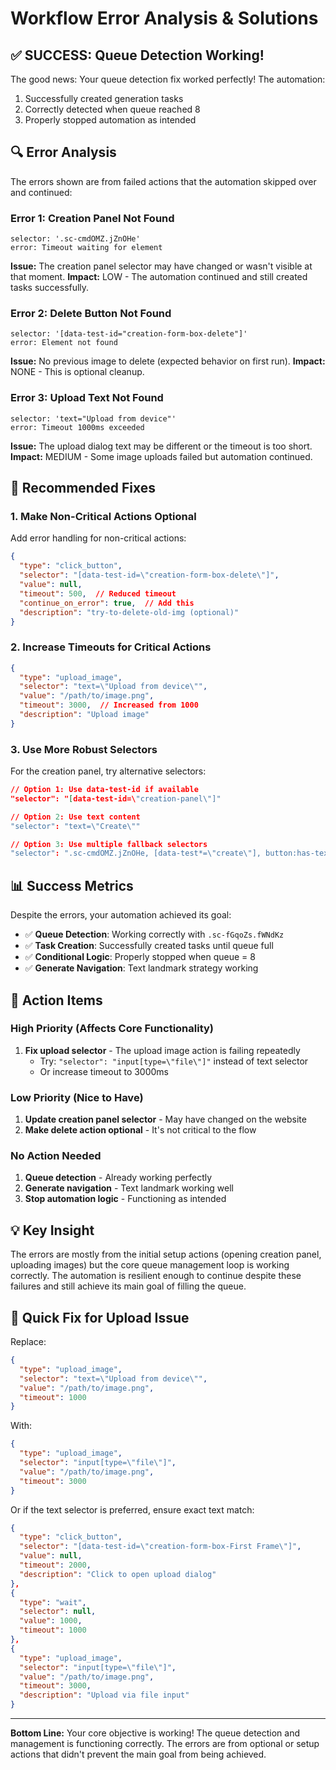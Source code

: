 # Workflow Error Analysis & Solutions

## ✅ SUCCESS: Queue Detection Working!

The good news: Your queue detection fix worked perfectly! The automation:
1. Successfully created generation tasks
2. Correctly detected when queue reached 8
3. Properly stopped automation as intended

## 🔍 Error Analysis

The errors shown are from failed actions that the automation skipped over and continued:

### Error 1: Creation Panel Not Found
```
selector: '.sc-cmdOMZ.jZnOHe'
error: Timeout waiting for element
```
**Issue:** The creation panel selector may have changed or wasn't visible at that moment.
**Impact:** LOW - The automation continued and still created tasks successfully.

### Error 2: Delete Button Not Found
```
selector: '[data-test-id="creation-form-box-delete"]'
error: Element not found
```
**Issue:** No previous image to delete (expected behavior on first run).
**Impact:** NONE - This is optional cleanup.

### Error 3: Upload Text Not Found
```
selector: 'text="Upload from device"'
error: Timeout 1000ms exceeded
```
**Issue:** The upload dialog text may be different or the timeout is too short.
**Impact:** MEDIUM - Some image uploads failed but automation continued.

## 🔧 Recommended Fixes

### 1. Make Non-Critical Actions Optional

Add error handling for non-critical actions:

```json
{
  "type": "click_button",
  "selector": "[data-test-id=\"creation-form-box-delete\"]",
  "value": null,
  "timeout": 500,  // Reduced timeout
  "continue_on_error": true,  // Add this
  "description": "try-to-delete-old-img (optional)"
}
```

### 2. Increase Timeouts for Critical Actions

```json
{
  "type": "upload_image",
  "selector": "text=\"Upload from device\"",
  "value": "/path/to/image.png",
  "timeout": 3000,  // Increased from 1000
  "description": "Upload image"
}
```

### 3. Use More Robust Selectors

For the creation panel, try alternative selectors:

```json
// Option 1: Use data-test-id if available
"selector": "[data-test-id=\"creation-panel\"]"

// Option 2: Use text content
"selector": "text=\"Create\""

// Option 3: Use multiple fallback selectors
"selector": ".sc-cmdOMZ.jZnOHe, [data-test*=\"create\"], button:has-text(\"Create\")"
```

## 📊 Success Metrics

Despite the errors, your automation achieved its goal:
- ✅ **Queue Detection**: Working correctly with `.sc-fGqoZs.fWNdKz`
- ✅ **Task Creation**: Successfully created tasks until queue full
- ✅ **Conditional Logic**: Properly stopped when queue = 8
- ✅ **Generate Navigation**: Text landmark strategy working

## 🎯 Action Items

### High Priority (Affects Core Functionality)
1. **Fix upload selector** - The upload image action is failing repeatedly
   - Try: `"selector": "input[type=\"file\"]"` instead of text selector
   - Or increase timeout to 3000ms

### Low Priority (Nice to Have)
1. **Update creation panel selector** - May have changed on the website
2. **Make delete action optional** - It's not critical to the flow

### No Action Needed
1. **Queue detection** - Already working perfectly
2. **Generate navigation** - Text landmark working well
3. **Stop automation logic** - Functioning as intended

## 💡 Key Insight

The errors are mostly from the initial setup actions (opening creation panel, uploading images) but the core queue management loop is working correctly. The automation is resilient enough to continue despite these failures and still achieve its main goal of filling the queue.

## 🚀 Quick Fix for Upload Issue

Replace:
```json
{
  "type": "upload_image",
  "selector": "text=\"Upload from device\"",
  "value": "/path/to/image.png",
  "timeout": 1000
}
```

With:
```json
{
  "type": "upload_image",
  "selector": "input[type=\"file\"]",
  "value": "/path/to/image.png",
  "timeout": 3000
}
```

Or if the text selector is preferred, ensure exact text match:
```json
{
  "type": "click_button",
  "selector": "[data-test-id=\"creation-form-box-First Frame\"]",
  "value": null,
  "timeout": 2000,
  "description": "Click to open upload dialog"
},
{
  "type": "wait",
  "selector": null,
  "value": 1000,
  "timeout": 1000
},
{
  "type": "upload_image",
  "selector": "input[type=\"file\"]",
  "value": "/path/to/image.png",
  "timeout": 3000,
  "description": "Upload via file input"
}
```

---

**Bottom Line:** Your core objective is working! The queue detection and management is functioning correctly. The errors are from optional or setup actions that didn't prevent the main goal from being achieved.
